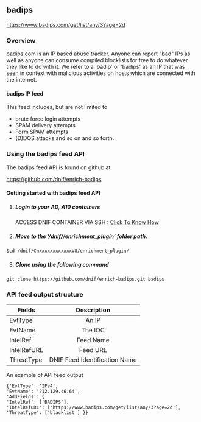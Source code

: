 ## badips   
  https://www.badips.com/get/list/any/3?age=2d

### Overview
badips.com is an IP based abuse tracker. Anyone can report "bad" IPs as well as anyone can consume compiled blocklists for free to do whatever they like to do with it.
We refer to a 'badip' or 'badips' as an IP that was seen in context with malicious activities on hosts which are connected with the internet. 


#### badips IP feed
This feed includes, but are not limited to
- brute force login attempts
- SPAM delivery attempts
- Form SPAM attempts 
- (D)DOS attacks and so on and so forth.


### Using the badips feed API
 The badips feed API is found on github at

https://github.com/dnif/enrich-badips

#### Getting started with badips feed API

1. #####    Login to your AD, A10 containers  
   ACCESS DNIF CONTAINER VIA SSH : [Click To Know How](https://dnif.it/docs/guides/tutorials/access-dnif-container-via-ssh.html)
2. #####    Move to the ‘/dnif/<Deployment-key>/enrichment_plugin’ folder path.
```
$cd /dnif/CnxxxxxxxxxxxxV8/enrichment_plugin/
```
3. #####   Clone using the following command  
```  
git clone https://github.com/dnif/enrich-badips.git badips
```
### API feed output structure
  | Fields        | Description  |
| ------------- |:-------------:|
| EvtType      | An IP |
| EvtName      | The IOC      |
| IntelRef | Feed Name      |
| IntelRefURL | Feed URL      |
| ThreatType | DNIF Feed Identification Name |      

An example of API feed output
```
{'EvtType': 'IPv4',
'EvtName': '212.129.46.64',
'AddFields': {
'IntelRef': ['BADIPS'],
'IntelRefURL': ['https://www.badips.com/get/list/any/3?age=2d'],
'ThreatType': ['blacklist'] }}
```
